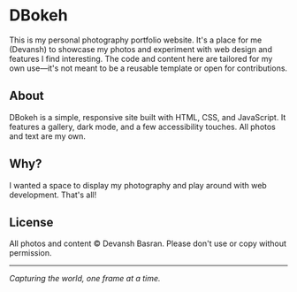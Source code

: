 # DBokeh

This is my personal photography portfolio website. It's a place for me (Devansh) to showcase my photos and experiment with web design and features I find interesting. The code and content here are tailored for my own use—it's not meant to be a reusable template or open for contributions.

## About

DBokeh is a simple, responsive site built with HTML, CSS, and JavaScript. It features a gallery, dark mode, and a few accessibility touches. All photos and text are my own.

## Why?

I wanted a space to display my photography and play around with web development. That's all!

## License

All photos and content © Devansh Basran. Please don't use or copy without permission.

---

*Capturing the world, one frame at a time.*